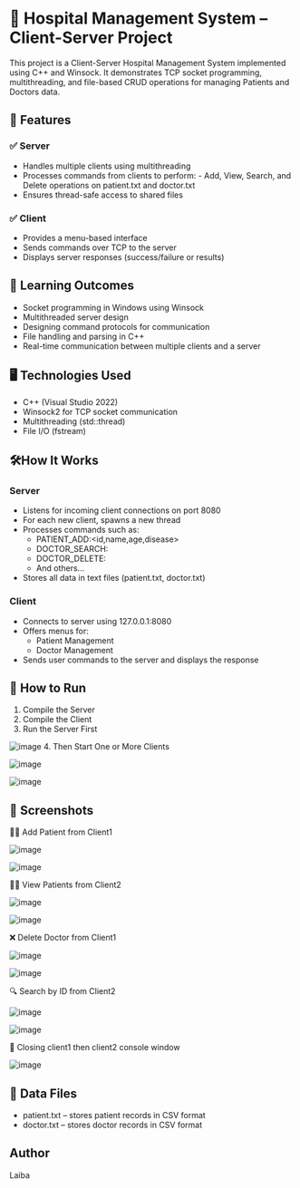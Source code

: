 # 🏥 Hospital Management System – Client-Server Project
This project is a Client-Server Hospital Management System implemented using C++ and Winsock. It demonstrates TCP socket programming, multithreading, and file-based CRUD operations for managing Patients and Doctors data.

## 📌 Features
### ✅ Server
- Handles multiple clients using multithreading
- Processes commands from clients to perform:
      - Add, View, Search, and Delete operations on patient.txt and doctor.txt
- Ensures thread-safe access to shared files

### ✅ Client
- Provides a menu-based interface
- Sends commands over TCP to the server
- Displays server responses (success/failure or results)

## 🧠 Learning Outcomes
- Socket programming in Windows using Winsock
- Multithreaded server design
- Designing command protocols for communication
- File handling and parsing in C++
- Real-time communication between multiple clients and a server

## 🖥️ Technologies Used
- C++ (Visual Studio 2022)
- Winsock2 for TCP socket communication
- Multithreading (std::thread)
- File I/O (fstream)

## 🛠️How It Works
 ### Server
- Listens for incoming client connections on port 8080
- For each new client, spawns a new thread
- Processes commands such as:
     - PATIENT_ADD:<id,name,age,disease>
     - DOCTOR_SEARCH:<name or id>
     - DOCTOR_DELETE:<id>
     - And others...
- Stores all data in text files (patient.txt, doctor.txt)
### Client
- Connects to server using 127.0.0.1:8080
- Offers menus for:
     - Patient Management
    - Doctor Management
- Sends user commands to the server and displays the response

## 🚀 How to Run
1. Compile the Server
2. Compile the Client
3. Run the Server First
   
![image](https://github.com/user-attachments/assets/023b3d34-30cc-4683-be63-cb00dbdc4666)
4. Then Start One or More Clients

![image](https://github.com/user-attachments/assets/6fef028d-d770-4aff-a885-c1e63e9c65f6)

![image](https://github.com/user-attachments/assets/dd95f662-5066-4a64-81aa-9da60407216f)

   
## 📸 Screenshots
👨‍⚕️ Add Patient from Client1

![image](https://github.com/user-attachments/assets/e6003759-d89c-42d2-8c21-33c48a421d3d)

![image](https://github.com/user-attachments/assets/549a67c4-9f80-41d7-bc99-3005a89554d6)


👩‍⚕️ View Patients from Client2

![image](https://github.com/user-attachments/assets/0e8d3d89-937c-41af-9fcf-230c5e6f26b4)

![image](https://github.com/user-attachments/assets/a8c04aed-eac3-4b87-a1e9-48e9b1768ee7)


❌ Delete Doctor from Client1

![image](https://github.com/user-attachments/assets/9e389c1b-5363-4b06-b75d-9c3e864c7552)

![image](https://github.com/user-attachments/assets/17a3b45f-60fb-4ff1-be84-06439dc8e5c9)


🔍 Search by ID from Client2

![image](https://github.com/user-attachments/assets/25a8f689-f250-4c63-b6ca-f7f5771c6871)

![image](https://github.com/user-attachments/assets/a636fde9-6a30-4c57-af69-faf6991e76c2)


🔁 Closing client1 then client2 console window

![image](https://github.com/user-attachments/assets/c8e7b4d4-c25b-4b16-92fa-3e932f5f5fc0)


## 📁 Data Files
- patient.txt – stores patient records in CSV format
- doctor.txt – stores doctor records in CSV format

## Author
Laiba

